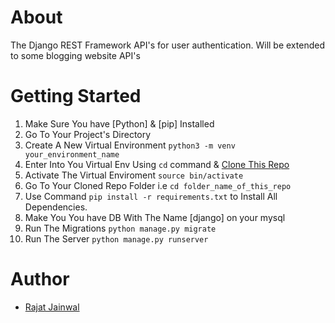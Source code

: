 # About 
The Django REST Framework API's for user authentication. Will be extended to some blogging website API's

# Getting Started
1. Make Sure You have [Python] & [pip] Installed
2. Go To Your Project's Directory 
3. Create A New Virtual Environment `python3 -m venv your_environment_name`
4. Enter Into You Virtual Env Using `cd` command & [Clone This Repo](https://github.com/Rajat117/django_rest/blob/master/Readme.md)
5. Activate The Virtual Enviroment `source bin/activate`
6. Go To Your Cloned Repo Folder i.e `cd folder_name_of_this_repo`
7. Use Command `pip install -r requirements.txt` to Install All Dependencies.
8. Make You You have DB With The Name [django] on your mysql 
9. Run The Migrations `python manage.py migrate`
10. Run The Server `python manage.py runserver`

# Author
+ [Rajat Jainwal](https://geekyants.com/rajat)
